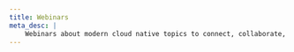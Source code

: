```yaml
---
title: Webinars
meta_desc: |
    Webinars about modern cloud native topics to connect, collaborate, and learn new techniques and best practices.
---
```

